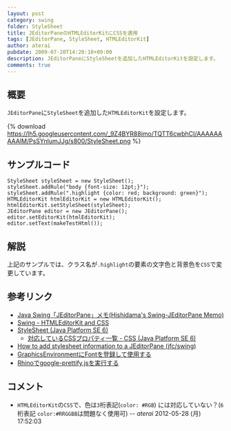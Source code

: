 ```yaml
---
layout: post
category: swing
folder: StyleSheet
title: JEditorPaneのHTMLEditorKitにCSSを適用
tags: [JEditorPane, StyleSheet, HTMLEditorKit]
author: aterai
pubdate: 2009-07-20T14:20:10+09:00
description: JEditorPaneにStyleSheetを追加したHTMLEditorKitを設定します。
comments: true
---
```

## 概要
`JEditorPane`に`StyleSheet`を追加した`HTMLEditorKit`を設定します。

{% download https://lh5.googleusercontent.com/_9Z4BYR88imo/TQTT6cwbhCI/AAAAAAAAAlM/PsSYnlumJJg/s800/StyleSheet.png %}

## サンプルコード
<pre class="prettyprint"><code>StyleSheet styleSheet = new StyleSheet();
styleSheet.addRule("body {font-size: 12pt;}");
styleSheet.addRule(".highlight {color: red; background: green}");
HTMLEditorKit htmlEditorKit = new HTMLEditorKit();
htmlEditorKit.setStyleSheet(styleSheet);
JEditorPane editor = new JEditorPane();
editor.setEditorKit(htmlEditorKit);
editor.setText(makeTestHtml());
</code></pre>

## 解説
上記のサンプルでは、クラス名が`.highlight`の要素の文字色と背景色を`CSS`で変更しています。

## 参考リンク
- [Java Swing「JEditorPane」メモ(Hishidama's Swing-JEditorPane Memo)](http://www.ne.jp/asahi/hishidama/home/tech/java/swing/JEditorPane.html)
- [Swing - HTMLEditorKit and CSS](https://community.oracle.com/thread/1392908)
- [StyleSheet (Java Platform SE 6)](http://docs.oracle.com/javase/jp/6/api/javax/swing/text/html/StyleSheet.html)
    - [対応しているCSSプロパティ一覧 - CSS (Java Platform SE 6)](http://docs.oracle.com/javase/jp/6/api/javax/swing/text/html/CSS.html)
- [How to add stylesheet information to a JEditorPane (jfc/swing)](http://www.devdaily.com/blog/post/jfc-swing/how-add-style-stylesheet-jeditorpane-example-code/)
- [GraphicsEnvironmentにFontを登録して使用する](http://ateraimemo.com/Swing/RegisterFont.html)
- [Rhinoでgoogle-prettify.jsを実行する](http://ateraimemo.com/Tips/GooglePrettifyRhino.html)

<!-- dummy comment line for breaking list -->

## コメント
- `HTMLEditorKit`の`CSS`で、色は`3`桁表記(`color: #RGB`) には対応していない？(`6`桁表記 `color:#RRGGBB`は問題なく使用可) -- *aterai* 2012-05-28 (月) 17:52:03

<!-- dummy comment line for breaking list -->
